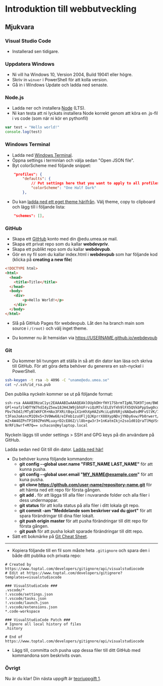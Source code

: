 # Introduktion till webbutveckling

## Mjukvara
### Visual Studio Code
* Installerad sen tidigare.

### Uppdatera Windows
- Ni vill ha Windows 10, Version 2004, Build 19041 eller högre.
- Skriv in `winver` i PowerShell för att kolla version.
- Gå in i Windows Update och ladda ned senaste.

### Node.js
- Ladda ner och installera [Node](https://nodejs.org/en/) (LTS).
- Ni kan testa att ni lyckats installera Node korrekt genom att köra en .js-fil i vs code (som när ni kör en pythonfil)
```javascript
var test = "Hello world!"
console.log(test)
```

### Windows Terminal
- Ladda ned [Windows Terminal](https://www.microsoft.com/sv-se/p/windows-terminal/9n0dx20hk701).
- Öppna settings i terminlan och välja sedan "Open JSON file".
- Byt colorScheme med följande snippet:
```json
    "profiles": {
        "defaults": {
            // Put settings here that you want to apply to all profiles.
            "colorScheme": "One Half Dark"
        },
```
- Du kan [ladda ned ett eget theme härifrån](https://atomcorp.github.io/themes/). Välj theme, copy to clipboard och lägg till i följande lista:
```json
    "schemes": [],
```

### GitHub
* Skapa ett [GitHub](https://github.com/) konto med din @edu.umea.se mail.
* Skapa ett privat repo som du kallar **webdevpriv**.
* Skapa ett publikt repo som du kallar **webdevpub**.
* Gör en ny fil som du kallar index.html i **webdevpub**  som har följande kod (klicka på **creating a new file**)

```html
<!DOCTYPE html>
<html>
  <head>
    <title>Title</title>
  </head>
  <body>
    <div>
        <p>Hello World!</p>
    </div>
  </body>
</html>
```

* Slå på GitHub Pages för webdevpub. Låt den ha branch main som source i `/(root)` och välj inget theme.

* Du kommer nu åt hemsidan via https://USERNAME.github.io/webdevpub

### Git
* Du kommer bli tvungen att ställa in så att din dator kan läsa och skriva till GitHub. För att göra detta behöver du generera en ssh-nyckel i PowerShell.

```bash
ssh-keygen -t rsa -b 4096 -C "uname@edu.umea.se"
cat ~/.ssh/id_rsa.pub
```

Den publika nyckeln kommer se ut på följande format:

```bash
ssh-rsa AAAAB3NzaC1yc2EAAAABIwAAAQEAklOUpkDHrfHY17SbrmTIpNLTGK9Tjom/BWDSU
GPl+nafzlHDTYW7hdI4yZ5ew18JH4JW9jbhUFrviQzM7xlELEVf4h9lFX5QVkbPppSwg0cda3
Pbv7kOdJ/MTyBlWXFCR+HAo3FXRitBqxiX1nKhXpHAZsMciLq8V6RjsNAQwdsdMFvSlVK/7XA
t3FaoJoAsncM1Q9x5+3V0Ww68/eIFmb1zuUFljQJKprrX88XypNDvjYNby6vw/Pb0rwert/En
mZ+AW4OZPnTPI89ZPmVMLuayrD2cE86Z/il8b+gw3r3+1nKatmIkjn2so1d01QraTlMqVSsbx
NrRFi9wrf+M7Q== schacon@mylaptop.local
```

Nyckeln läggs till under settings > SSH and GPG keys på din användare på GitHub.

Ladda sedan ned Git till din dator. [Ladda ned här!](https://git-scm.com/downloads)

* Du behöver kunna följande kommandon:
  * **git config --global user.name "FIRST_NAME LAST_NAME"** för att kunna pusha.
  * **git config --global user.email "MY_NAME@example.com"** för att kuna pusha.
  * **git clone https://github.com/user-name/repository-name.git** för att hämta ned ett repo för första gången.
  * **git add .** för att lägga till alla filer i nuvarande folder och alla filer i dess undermappar.
  * **git status** för att kolla status på alla filer i ditt lokala git repo.
  * **git commit -am "Meddelande som beskriver vad du gjort"** för att spara förändringar till dina filer lokalt.
  * **git push origin master** för att pusha förändringar till ditt repo för första gången.
  * **git push** för att pusha lokalt sparade förändringar till ditt repo.
* Sätt ett bokmärke på [Git Cheat Sheet](https://github.github.com/training-kit/downloads/github-git-cheat-sheet.pdf).

---

* Kopiera följande till en fil som måste heta `.gitignore` och spara den i både ditt publika och privata repo:

```
# Created by https://www.toptal.com/developers/gitignore/api/visualstudiocode
# Edit at https://www.toptal.com/developers/gitignore?templates=visualstudiocode

### VisualStudioCode ###
.vscode/*
!.vscode/settings.json
!.vscode/tasks.json
!.vscode/launch.json
!.vscode/extensions.json
*.code-workspace

### VisualStudioCode Patch ###
# Ignore all local history of files
.history

# End of https://www.toptal.com/developers/gitignore/api/visualstudiocode
```
* Lägg till, committa och pusha upp dessa filer till ditt GitHub med kommandona som beskrivits ovan.

### Övrigt

Nu är du klar! Din nästa uppgift är [teoriuppgift 1](/theory_assignment_1.md).  
